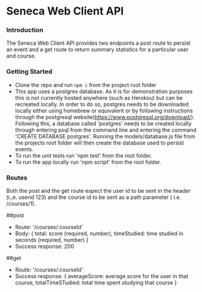 # Seneca Web Client API

### Introduction
The Seneca Web Client API provides two endpoints a post route to persist an event and a get route to return summary statistics for a particular user and course.

### Getting Started
- Clone the repo and run ```npm i``` from the project root folder
- This app uses a postgres database. As it is for demonstration purposes this is not currently hosted anywhere (such as Herokou) but can be recreated locally. In order to do so, postgres needs to be downloaded locally either using homebrew or equivalent or by following instructions through the postgresql website(https://www.postgresql.org/download/). Following this, a database called 'postgres' needs to be created locally through entering psql from the command line and entering the command 'CREATE DATABASE postgres'. Running the models/database.js file from the projects root folder will then create the database used to persist events.
- To run the unit tests run 'npm test' from the root folder.
- To run the app locally run 'npm script' from the root folder.

### Routes
Both the post and the get route expect the user id to be sent in the header (i.,e.
userid 123) and the course id to be sent as a path parameter ( i.e. /courses/1).

##post
- Route: '/courses/:courseId'
- Body: {
  total: score (required, number),
  timeStudied: time studied in seconds (required, number)
}
- Success response: 200

##get
- Route: '/courses/:courseId'
- Success response: {
  averageScore: average score for the user in that course,
  totalTimeSTudied: total time spent studying that course
}
